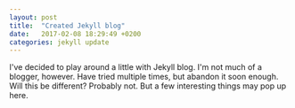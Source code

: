 ```yaml
---
layout: post
title:  "Created Jekyll blog"
date:   2017-02-08 18:29:49 +0200
categories: jekyll update
---
```

I've decided to play around a little with Jekyll blog. I'm not much of a blogger, however. Have tried multiple times,
but abandon it soon enough. Will this be different? Probably not. But a few interesting things may pop up here.

